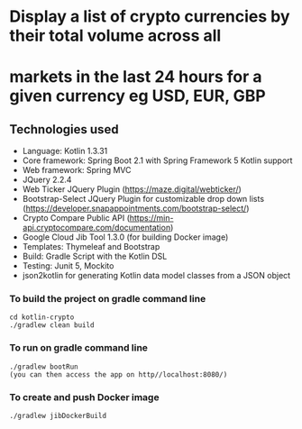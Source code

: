 # Display a list of crypto currencies by their total volume across all
# markets in the last 24 hours for a given currency eg USD, EUR, GBP


## Technologies used

* Language: Kotlin 1.3.31
* Core framework: Spring Boot 2.1 with Spring Framework 5 Kotlin support
* Web framework: Spring MVC
* JQuery 2.2.4
* Web Ticker JQuery Plugin (https://maze.digital/webticker/)
* Bootstrap-Select JQuery Plugin for customizable drop down lists (https://developer.snapappointments.com/bootstrap-select/)
* Crypto Compare Public API (https://min-api.cryptocompare.com/documentation)
* Google Cloud Jib Tool 1.3.0 (for building Docker image)
* Templates: Thymeleaf and Bootstrap
* Build: Gradle Script with the Kotlin DSL
* Testing: Junit 5, Mockito
* json2kotlin for generating Kotlin data model classes from a JSON object

### To build the project on gradle command line

```
cd kotlin-crypto
./gradlew clean build
```

### To run on gradle command line

```
./gradlew bootRun
(you can then access the app on http//localhost:8080/)
```

### To create and push Docker image

```
./gradlew jibDockerBuild
```




